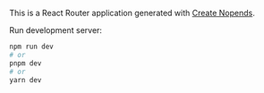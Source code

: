 This is a React Router application generated with
[Create Nopends](https://github.com/nopends/nopends).

Run development server:

```bash
npm run dev
# or
pnpm dev
# or
yarn dev
```
